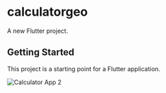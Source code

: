 # calculatorgeo

A new Flutter project.

## Getting Started

This project is a starting point for a Flutter application.

![Calculator App 2](https://raw.githubusercontent.com/GeorgeYoussef27/Calculator-App-using-Flutter/main/assets/CalculatorApp2.png)

